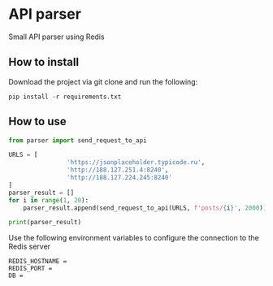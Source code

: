 # API parser

Small API parser using Redis

## How to install
Download the project via git clone and run the following:
```
pip install -r requirements.txt
```
## How to use

```python
from parser import send_request_to_api

URLS = [
                'https://jsonplaceholder.typicode.ru', 
                'http://188.127.251.4:8240', 
                'http://188.127.224.245:8240'
]
parser_result = []
for i in range(1, 20):
    parser_result.append(send_request_to_api(URLS, f'posts/{i}', 2000))

print(parser_result)
```
Use the following environment variables to configure the connection to the Redis server

```
REDIS_HOSTNAME = 
REDIS_PORT = 
DB = 
```

